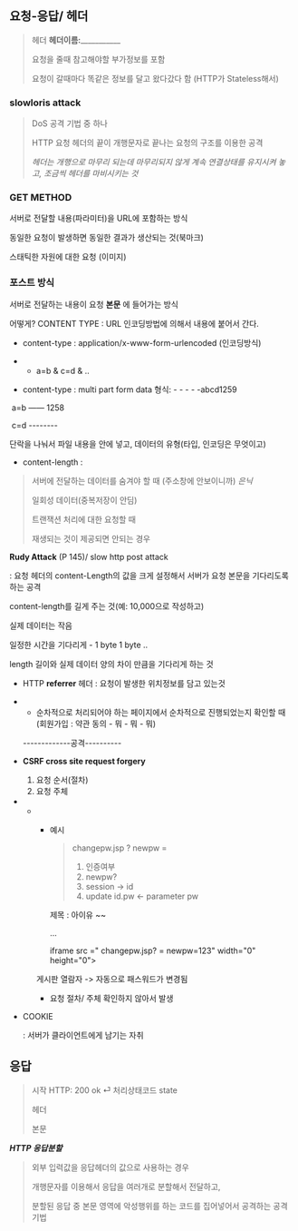 

## 요청-응답/ 헤더



> 헤더 __________헤더이름________:_____________ 
>
> 요청을 줄때 참고해야할 부가정보를 포함
>
> 요청이 갈때마다 똑같은 정보를 달고 왔다갔다 함 (HTTP가 Stateless해서)

### slowloris attack

> DoS 공격 기법 중 하나
>
> HTTP 요청 헤더의 끝이 개행문자로 끝나는 요청의 구조를 이용한 공격
>
> *헤더는 개행으로 마무리 되는데 마무리되지 않게 계속 연결상태를 유지시켜 놓고, 조금씩 헤더를 마비시키는 것*



### GET METHOD

서버로 전달할 내용(파라미터)을 URL에 포함하는 방식

동일한 요청이 발생하면 동일한 결과가 생산되는 것(북마크)

스태틱한 자원에 대한 요청 (이미지) 



### 포스트 방식

서버로 전달하는 내용이  요청 **본문** 에 들어가는 방식

어떻게? CONTENT TYPE : URL 인코딩방법에 의해서 내용에 붙어서 간다.

- content-type : application/x-www-form-urlencoded (인코딩방식)
- - a=b & c=d & .. 

-  content-type : multi part form data 형식: - - - - -abcd1259

​       a=b —— 1258 

​       c=d -------- 

단락을 나눠서 파일 내용을 안에 넣고, 데이터의 유형(타입, 인코딩은 무엇이고)

- content-length : 

> 서버에 전달하는 데이터를 숨겨야 할 때 (주소창에 안보이니까) *은닉*
>
> 일회성 데이터(중복저장이 안딤)
>
> 트랜잭션 처리에 대한 요청할 때
>
> 재생되는 것이 제공되면 안되는 경우 





**Rudy Attack** (P 145)/ slow http post attack

: 요청 헤더의 content-Length의 값을 크게 설정해서 서버가 요청 본문을 기다리도록 하는 공격

content-length를 길게 주는 것(예: 10,000으로 작성하고)

실제 데이터는 작음

일정한 시간을 기다리게 - 1 byte 1 byte .. 

length 길이와 실제 데이터 양의 차이 만큼을 기다리게 하는 것



- HTTP **referrer** 헤더 : 요청이 발생한 위치정보를 담고 있는것

- - 순차적으로 처리되어야 하는 페이지에서 순차적으로 진행되었는지 확인할 때 (회원가입 : 약관 동의 - 뭐 - 뭐 - 뭐)

  -------------공격----------

- **CSRF cross site request forgery**

  1. 요청 순서(절차)
  2. 요청 주체

- - - 예시

      > changepw.jsp ? newpw = 
      >
      > 1. 인증여부
      > 2. newpw?
      > 3. session -> id
      > 4. update id.pw <- parameter pw

      제목 : 아이유 ~~

      ...

      

      iframe src =" changepw.jsp? = newpw=123" width="0" height="0">

    게시판 열람자 -> 자동으로 패스워드가 변경됨

    - 요청 절차/ 주체 확인하지 않아서 발생



- COOKIE

  : 서버가 클라이언트에게 남기는 자취





## 응답

> 시작 HTTP: 200 ok ⏎  처리상태코드 state
>
> 헤더
>
> 본문



***HTTP 응답분할***

> 
>
> 외부 입력값을 응답헤더의 값으로 사용하는 경우
>
> 개행문자를 이용해서 응답을 여러개로 분할해서 전달하고,
>
> 분할된 응답 중 본문 영역에 악성행위를 하는 코드를 집어넣어서 공격하는 공격 기법 

